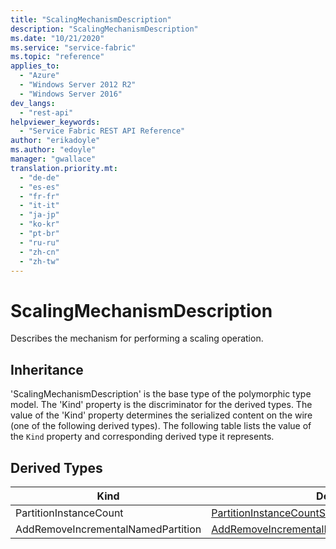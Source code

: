 ```yaml
---
title: "ScalingMechanismDescription"
description: "ScalingMechanismDescription"
ms.date: "10/21/2020"
ms.service: "service-fabric"
ms.topic: "reference"
applies_to: 
  - "Azure"
  - "Windows Server 2012 R2"
  - "Windows Server 2016"
dev_langs: 
  - "rest-api"
helpviewer_keywords: 
  - "Service Fabric REST API Reference"
author: "erikadoyle"
ms.author: "edoyle"
manager: "gwallace"
translation.priority.mt: 
  - "de-de"
  - "es-es"
  - "fr-fr"
  - "it-it"
  - "ja-jp"
  - "ko-kr"
  - "pt-br"
  - "ru-ru"
  - "zh-cn"
  - "zh-tw"
---
```

# ScalingMechanismDescription

Describes the mechanism for performing a scaling operation.
## Inheritance

'ScalingMechanismDescription' is the base type of the polymorphic type model. The 'Kind' property is the discriminator for the derived types. 
The value of the 'Kind' property determines the serialized content on the wire (one of the following derived types). 
The following table lists the value of the `Kind` property and corresponding derived type it represents.
## Derived Types

| Kind | Derived Type |
| --- | --- | 
| PartitionInstanceCount | [PartitionInstanceCountScaleMechanism](sfclient-v80-model-partitioninstancecountscalemechanism.md) |
| AddRemoveIncrementalNamedPartition | [AddRemoveIncrementalNamedPartitionScalingMechanism](sfclient-v80-model-addremoveincrementalnamedpartitionscalingmechanism.md) |

